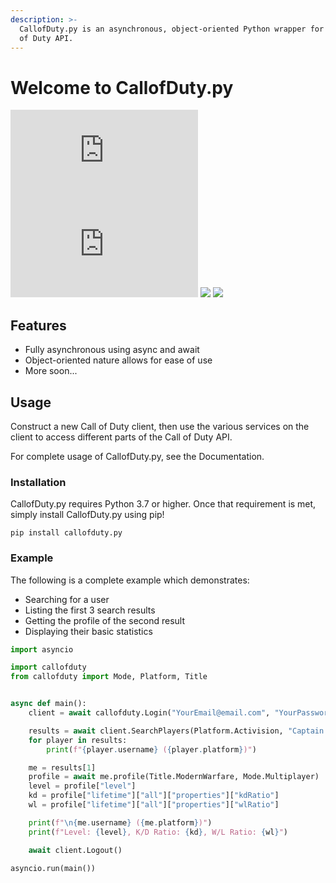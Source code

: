 ```yaml
---
description: >-
  CallofDuty.py is an asynchronous, object-oriented Python wrapper for the Call
  of Duty API.
---
```


# Welcome to CallofDuty.py

[![](https://img.shields.io/pypi/v/callofduty.py?label=Version&style=for-the-badge)](https://pypi.python.org/pypi/callofduty.py) [![](https://img.shields.io/pypi/dm/callofduty.py?style=for-the-badge)](https://pypi.python.org/pypi/callofduty.py) [![](https://img.shields.io/twitter/follow/Mxtive?color=1da1f2&label=Twitter&style=for-the-badge)](https://twitter.com/Mxtive) [![](https://img.shields.io/discord/136986169563938816?color=7289DA&label=Discord&style=for-the-badge)](https://discord.gg/callofduty)

## Features

* Fully asynchronous using async and await
* Object-oriented nature allows for ease of use
* More soon...

## Usage

Construct a new Call of Duty client, then use the various services on the client to access different parts of the Call of Duty API.

For complete usage of CallofDuty.py, see the Documentation.

### Installation

CallofDuty.py requires Python 3.7 or higher. Once that requirement is met, simply install CallofDuty.py using pip!

```text
pip install callofduty.py
```

### Example

The following is a complete example which demonstrates:

* Searching for a user
* Listing the first 3 search results
* Getting the profile of the second result
* Displaying their basic statistics

```python
import asyncio

import callofduty
from callofduty import Mode, Platform, Title


async def main():
    client = await callofduty.Login("YourEmail@email.com", "YourPassword")

    results = await client.SearchPlayers(Platform.Activision, "Captain Price", limit=3)
    for player in results:
        print(f"{player.username} ({player.platform})")

    me = results[1]
    profile = await me.profile(Title.ModernWarfare, Mode.Multiplayer)
    level = profile["level"]
    kd = profile["lifetime"]["all"]["properties"]["kdRatio"]
    wl = profile["lifetime"]["all"]["properties"]["wlRatio"]

    print(f"\n{me.username} ({me.platform})")
    print(f"Level: {level}, K/D Ratio: {kd}, W/L Ratio: {wl}")

    await client.Logout()

asyncio.run(main())
```

